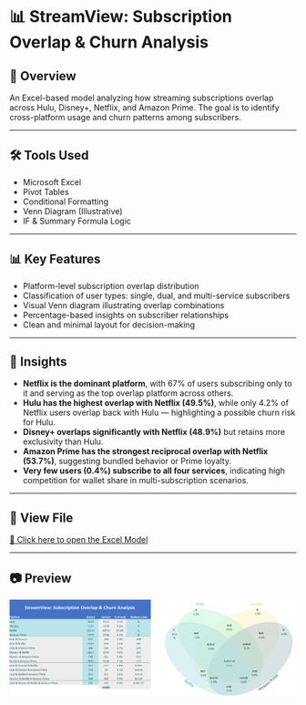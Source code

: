 # 📊 StreamView: Subscription Overlap & Churn Analysis

## 📌 Overview
An Excel-based model analyzing how streaming subscriptions overlap across Hulu, Disney+, Netflix, and Amazon Prime. The goal is to identify cross-platform usage and churn patterns among subscribers.

---

## 🛠️ Tools Used
- Microsoft Excel
- Pivot Tables
- Conditional Formatting
- Venn Diagram (Illustrative)
- IF & Summary Formula Logic

---

## 📊 Key Features
- Platform-level subscription overlap distribution
- Classification of user types: single, dual, and multi-service subscribers
- Visual Venn diagram illustrating overlap combinations
- Percentage-based insights on subscriber relationships
- Clean and minimal layout for decision-making

---

## 📝 Insights
- **Netflix is the dominant platform**, with 67% of users subscribing only to it and serving as the top overlap platform across others.
- **Hulu has the highest overlap with Netflix (49.5%)**, while only 4.2% of Netflix users overlap back with Hulu — highlighting a possible churn risk for Hulu.
- **Disney+ overlaps significantly with Netflix (48.9%)** but retains more exclusivity than Hulu.
- **Amazon Prime has the strongest reciprocal overlap with Netflix (53.7%)**, suggesting bundled behavior or Prime loyalty.
- **Very few users (0.4%) subscribe to all four services**, indicating high competition for wallet share in multi-subscription scenarios.


---

## 🔗 View File  
[📂 Click here to open the Excel Model](https://github.com/prakshalishah/streamview-subscription-overlap/blob/main/StreamView_SubscriptionOverlap_Model.xlsx)

---

## 📷 Preview

![Model Preview](preview.png)
